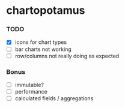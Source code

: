 # chartopotamus

### TODO
- [x] icons for chart types
- [ ] bar charts not working
- [ ] row/columns not really doing as expected

### Bonus 
- [ ] immutable?
- [ ] performance
- [ ] calculated fields / aggregations
